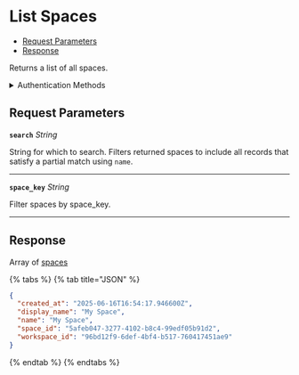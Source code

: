 # List Spaces

- [Request Parameters](#request-parameters)
- [Response](#response)

Returns a list of all spaces.


<details>

<summary>Authentication Methods</summary>

- Client session token

To learn more, see [Authentication](https://docs.seam.co/latest/api/authentication).
</details>

## Request Parameters

**`search`** *String*

String for which to search. Filters returned spaces to include all records that satisfy a partial match using `name`.

---

**`space_key`** *String*

Filter spaces by space_key.

---


## Response

Array of [spaces](./../../../../spaces)


{% tabs %}
{% tab title="JSON" %}



```json
{
  "created_at": "2025-06-16T16:54:17.946600Z",
  "display_name": "My Space",
  "name": "My Space",
  "space_id": "5afeb047-3277-4102-b8c4-99edf05b91d2",
  "workspace_id": "96bd12f9-6def-4bf4-b517-760417451ae9"
}
```
{% endtab %}
{% endtabs %}
